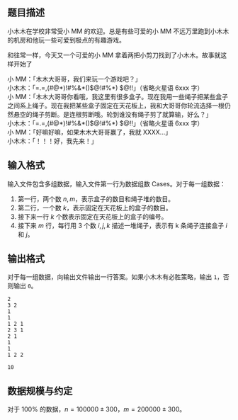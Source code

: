 ## 题目描述

小木木在学校非常受小 MM 的欢迎。总是有些可爱的小 MM 不远万里跑到小木木的机房和他玩一些可爱到极点的有趣游戏。

和往常一样，今天又一个可爱的小 MM 拿着两把小剪刀找到了小木木。故事就这样开始了

小 MM：「木木大哥哥，我们来玩一个游戏吧？」  
小木木：「=.=,(#@\*)!#%&\*()\$@!#%\*) \$@!!」（省略火星语 6xxx 字）  
小 MM：「木木大哥哥你看哦，我这里有很多盒子。现在我用一些绳子把某些盒子之间系上绳子。现在我把某些盒子固定在天花板上，我和大哥哥你轮流选择一根仍然悬空的绳子剪断。是连根剪断哦。轮到谁没有绳子剪了就算输，好么？」  
小木木：「=.=,(#@\*)!#%&\*()\$@!#%\*) \$@!!」（省略火星语 6xxx 字）  
小 MM：「好嘛好嘛，如果木木大哥哥赢了，我就 XXXX...」  
小木木：「！！！好，我先来！」

## 输入格式

输入文件包含多组数据，输入文件第一行为数据组数 Cases。对于每一组数据：

1. 第一行，两个数 $n,m$，表示盒子的数目和绳子堆的数目。
2. 第二行，一个数 $k$，表示固定在天花板上的盒子的数目。
3. 接下来一行 $k$ 个数表示固定在天花板上的盒子的编号。
4. 接下来 $m$ 行，每行用 $3$ 个数 $i,j,k$ 描述一堆绳子，表示有 k 条绳子连接盒子 $i$ 和 $j$。

## 输出格式

对于每一组数据，向输出文件输出一行答案。如果小木木有必胜策略，输出 `1`，否则输出 `0`。

```input1
2
3 2
1
1
1 2 1
2 3 1
2 1
1
1
1 2 2
```
```output1
10
```

## 数据规模与约定

对于 $100\%$ 的数据，$n=100000\pm300$，$m=200000\pm300$。